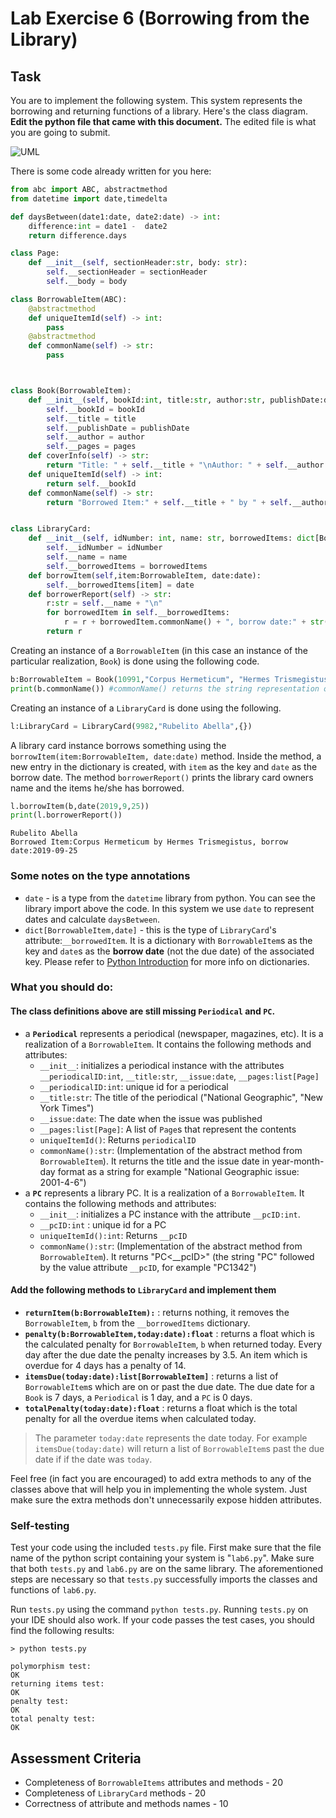 # Lab Exercise 6 (Borrowing from the Library)

## Task

You are to implement the following system. This system represents the borrowing and returning functions of a library. Here's the class diagram. **Edit the python file that came with this document.** The edited file is what you are going to submit.

![UML](https://i.imgur.com/9zHBavi.png)

There is some code already written for you here:

```python
from abc import ABC, abstractmethod
from datetime import date,timedelta

def daysBetween(date1:date, date2:date) -> int:
    difference:int = date1 -  date2
    return difference.days

class Page:
    def __init__(self, sectionHeader:str, body: str):
        self.__sectionHeader = sectionHeader
        self.__body = body

class BorrowableItem(ABC):
    @abstractmethod
    def uniqueItemId(self) -> int:
        pass
    @abstractmethod
    def commonName(self) -> str:
        pass



class Book(BorrowableItem):
    def __init__(self, bookId:int, title:str, author:str, publishDate:date, pages: list[Page]):
        self.__bookId = bookId
        self.__title = title
        self.__publishDate = publishDate
        self.__author = author
        self.__pages = pages
    def coverInfo(self) -> str:
        return "Title: " + self.__title + "\nAuthor: " + self.__author
    def uniqueItemId(self) -> int:
        return self.__bookId
    def commonName(self) -> str:
        return "Borrowed Item:" + self.__title + " by " + self.__author


class LibraryCard:
    def __init__(self, idNumber: int, name: str, borrowedItems: dict[BorrowableItem,date]):
        self.__idNumber = idNumber
        self.__name = name
        self.__borrowedItems = borrowedItems
    def borrowItem(self,item:BorrowableItem, date:date):
        self.__borrowedItems[item] = date
    def borrowerReport(self) -> str:
        r:str = self.__name + "\n"
        for borrowedItem in self.__borrowedItems:
            r = r + borrowedItem.commonName() + ", borrow date:" + str(self.__borrowedItems[borrowedItem]) + "\n"
        return r
```

Creating an instance of a `BorrowableItem` (in this case an instance of the particular realization, `Book`) is done using the following code.

```python
b:BorrowableItem = Book(10991,"Corpus Hermeticum", "Hermes Trismegistus", date(1991,1,9), [])
print(b.commonName()) #commonName() returns the string representation of a borrowable item
```

Creating an instance of a `LibraryCard` is done using the following.

```python
l:LibraryCard = LibraryCard(9982,"Rubelito Abella",{})
```

A library card instance borrows something using the `borrowItem(item:BorrowableItem, date:date)` method. Inside the method, a new entry in the dictionary is created, with `item` as the key and `date` as the borrow date. The method `borrowerReport()` prints the library card owners name and the items he/she has borrowed. 

```python
l.borrowItem(b,date(2019,9,25))
print(l.borrowerReport())
```
```
Rubelito Abella
Borrowed Item:Corpus Hermeticum by Hermes Trismegistus, borrow date:2019-09-25
```

### Some notes on the type annotations
- `date` - is a type from the `datetime` library from python. You can see the library import above the code. In this system we use `date` to represent dates and calculate `daysBetween`.
- `dict[BorrowableItem,date]` - this is the type of `LibraryCard`'s attribute:`__borrowedItem`. It is a dictionary with `BorrowableItem`s as the key and `date`s as the **borrow date** (not the due date) of the associated key. Please refer to [Python Introduction](https://hackmd.io/@RubAbella/Syz0e_k8B) for more info on dictionaries.

### What you should do:

#### The class definitions above are still missing `Periodical` and `PC`. 
 - a **`Periodical`** represents a periodical (newspaper, magazines, etc). It is a realization of a `BorrowableItem`. It contains the following methods and attributes:
      - `__init__`: initializes a periodical instance with the attributes `__periodicalID:int`, `__title:str`, `__issue:date`, `__pages:list[Page]`
     - `__periodicalID:int`: unique id for a periodical
     - `__title:str`: The title of the periodical ("National Geographic", "New York Times")
     - `__issue:date`: The date when the issue was published
     - `__pages:list[Page]`: A list of `Page`s that represent the contents
     - `uniqueItemId()`: Returns `periodicalID`
     - `commonName():str`: (Implementation of the abstract method from `BorrowableItem`). It returns the title and the issue date in year-month-day format as a string for example "National Geographic issue: 2001-4-6")
 - a **`PC`** represents a library PC. It is a realization of a `BorrowableItem`.  It contains the following methods and attributes:
      - `__init__`: initializes a PC instance with the attribute `__pcID:int`.
     - `__pcID:int` : unique id for a PC
     - `uniqueItemId():int`: Returns `__pcID`
     - `commonName():str`: (Implementation of the abstract method from `BorrowableItem`). It returns "PC<_\_pcID>" (the string "PC" followed by the value attribute `__pcID`, for example "PC1342")

#### Add the following methods to `LibraryCard` and implement them
 - **`returnItem(b:BorrowableItem):`** : returns nothing, it removes the `BorrowableItem`, `b` from the `__borrowedItems` dictionary.
 - **`penalty(b:BorrowableItem,today:date):float`** : returns a float which is the calculated penalty for `BorrowableItem`, `b` when returned today. Every day after the due date the penalty increases by 3.5. An item which is overdue for 4 days has a penalty of 14. 
 - **`itemsDue(today:date):list[BorrowableItem]`** : returns a list of `BorrowableItem`s which are on or past the due date. The due date for a `Book` is 7 days, a `Periodical` is 1 day, and a `PC` is 0 days.
 - **`totalPenalty(today:date):float`** : returns a float which is the total penalty for all the overdue items when calculated today.

> The parameter `today:date` represents the date today. For example `itemsDue(today:date)` will return a list of `BorrowableItem`s past the due date if if the date was `today`.

Feel free (in fact you are encouraged) to add extra methods to any of the classes above that will help you in implementing the whole system. Just make sure the extra methods don't unnecessarily expose hidden attributes.

### Self-testing
Test your code using the included `tests.py` file. First make sure that the file name of the python script containing your system is "`lab6.py`". Make sure that both `tests.py` and `lab6.py` are on the same library. The aforementioned steps are necessary so that `tests.py` successfully imports the classes and functions of `lab6.py`.

Run `tests.py` using the command `python tests.py`. Running `tests.py` on your IDE should also work. If your code passes the test cases, you should find the following results:
```
> python tests.py
```
```
polymorphism test:
OK
returning items test:
OK
penalty test:
OK
total penalty test:
OK
```

## Assessment Criteria

- Completeness of `BorrowableItems` attributes and methods - 20
- Completeness of `LibraryCard` methods - 20
- Correctness of attribute and methods names - 10